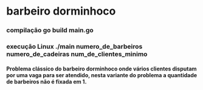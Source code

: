 # barbeiro dorminhoco

### compilação go build main.go

### execução Linux ./main numero_de_barbeiros numero_de_cadeiras num_de_clientes_minimo

#### Problema clássico do barbeiro dorminhoco onde vários clientes disputam por uma vaga para ser atendido, nesta variante do problema a quantidade de barbeiros não é fixada em 1.
